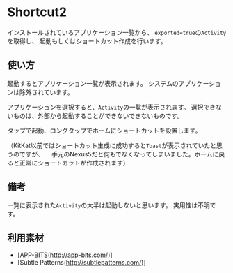 Shortcut2
======================
インストールされているアプリケーション一覧から、
`exported=true`の`Activity`を取得し、
起動もしくはショートカット作成を行います。

使い方
--------
起動するとアプリケーション一覧が表示されます。
システムのアプリケーションは除外されています。

アプリケーションを選択すると、`Activity`の一覧が表示されます。
選択できないものは、外部から起動することができないできないものです。

タップで起動、ロングタップでホームにショートカットを設置します。

（KitKat以前ではショートカット生成に成功すると`Toast`が表示されていたと思うのですが、
　手元のNexus5だと何もでなくなってしまいました。ホームに戻ると正常にショートカットが作成されます）

備考
--------
一覧に表示された`Activity`の大半は起動しないと思います。
実用性は不明です。

利用素材
----------
* [APP-BITS(http://app-bits.com/)]
* [Subtle Patterns(http://subtlepatterns.com/)]